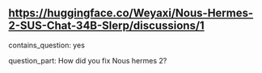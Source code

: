 ## https://huggingface.co/Weyaxi/Nous-Hermes-2-SUS-Chat-34B-Slerp/discussions/1

contains_question: yes

question_part: How did you fix Nous hermes 2?